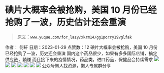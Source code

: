 # 碘片大概率会被抢购，美国 10 月份已经抢购了一波，历史估计还会重演

> 原文：[`www.yuque.com/for_lazy/xkrm14/gg1porry19vglfak`](https://www.yuque.com/for_lazy/xkrm14/gg1porry19vglfak)

<ne-p id="ue87e3445" data-lake-id="ue87e3445"><ne-text id="u7c98766e">作者： 何轩</ne-text></ne-p> <ne-p id="uaed78e88" data-lake-id="uaed78e88"><ne-text id="u04bede2e">日期：2023-01-29</ne-text></ne-p> <ne-p id="ub16ea3c6" data-lake-id="ub16ea3c6"><ne-text id="u0e7f971f">点赞数：</ne-text><ne-text id="u34a2c10a" ne-bold="true">12</ne-text></ne-p> <ne-hole id="u954aa6d7" data-lake-id="u954aa6d7"><ne-card data-card-name="hr" data-card-type="block" id="FlUEH" data-event-boundary="card"><ne-p id="u4d063893" data-lake-id="u4d063893"><ne-text id="u2afdc6a0">碘片大概率会被抢购，美国 10 月份已经抢购了一波，历史还会重演 国内这个药品很少，如果有多多国际店铺，搞定供应链，躺赚</ne-text> <ne-text id="u301b2c78">而且接下来的疫情情况，药品类，进口药品，保健品会持续需求</ne-text></ne-p> <ne-p id="u418d9e4b" data-lake-id="u418d9e4b"><ne-card data-card-name="image" data-card-type="inline" id="HOSh6" data-event-boundary="card">![](img/02b39a0348c44c901f049c25c97f8206.png)</ne-card></ne-p> <ne-p id="ub547c0a4" data-lake-id="ub547c0a4"><ne-card data-card-name="image" data-card-type="inline" id="B4Uvk" data-event-boundary="card">![](img/537628686a89bd9dd91bd94b17e2fa36.png)</ne-card></ne-p> <ne-p id="ucd5b687f" data-lake-id="ucd5b687f"><ne-card data-card-name="image" data-card-type="inline" id="OSiUs" data-event-boundary="card">![](img/3d030dcd203f873a530386aa668550a4.png)</ne-card></ne-p> <ne-p id="u9807aa37" data-lake-id="u9807aa37"><ne-card data-card-name="image" data-card-type="inline" id="bCO90" data-event-boundary="card">![](img/28dd73e2d33bd4916052beda62cb70cd.png)</ne-card></ne-p> <ne-p id="u9589cd94" data-lake-id="u9589cd94"><ne-card data-card-name="image" data-card-type="inline" id="ny50x" data-event-boundary="card">![](img/53fd368135aca8c49e497b47a1c7a101.png)</ne-card></ne-p> <ne-p id="ufd0de1d1" data-lake-id="ufd0de1d1"><ne-card data-card-name="image" data-card-type="inline" id="BpAi0" data-event-boundary="card">![](img/9bfe112a9ab2627fa5cf66034358b413.png)</ne-card></ne-p> <ne-p id="u7c861b60" data-lake-id="u7c861b60"><ne-card data-card-name="image" data-card-type="inline" id="Q4FnJ" data-event-boundary="card">![](img/8a6345dc397fbc41cc0c3f9db25795de.png)</ne-card></ne-p> <ne-hole id="uc4519c63" data-lake-id="uc4519c63"><ne-card data-card-name="hr" data-card-type="block" id="VPRov" data-event-boundary="card"><ne-p id="u4caec67a" data-lake-id="u4caec67a"><ne-text id="u660f1e49">公众号懒人找资源，懒人专属群分享</ne-text></ne-p></ne-card></ne-hole></ne-card></ne-hole>